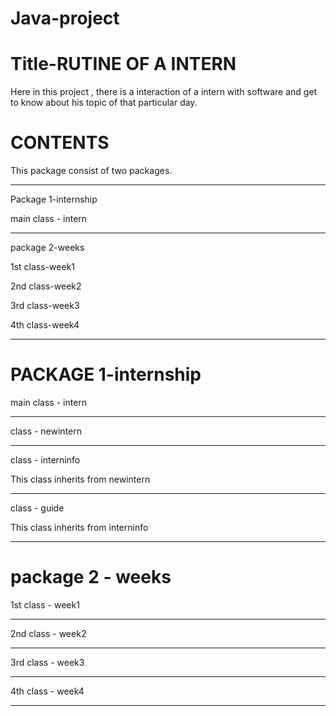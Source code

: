 # Java-project
 
# Title-RUTINE OF A INTERN
 Here in this project , there is a interaction of a intern with software
 and get to know about his topic of that particular day.
 
 # CONTENTS
  This package consist of two packages.
 
 -----------------------------------------
  Package 1-internship
  
  main class - intern
  
  ----------------------------------------
  package 2-weeks
  
  1st class-week1
  
  2nd class-week2
  
  3rd class-week3
  
  4th class-week4
  
  -----------------------------------------
  
  # PACKAGE 1-internship
  
  main class - intern
  
  ----------------------------------------
  
  class - newintern
  
  ----------------------------------------
  
  class - interninfo
  
  This class inherits from newintern
  
  ----------------------------------------
  
  class - guide 
  
  This class inherits from interninfo
  
  -----------------------------------------
  
  # package 2 - weeks
  
  1st class - week1
  
  ------------------------------------------
  
  2nd class - week2
  
  ------------------------------------------
  
  3rd class - week3
  
  ------------------------------------------
  
  4th class - week4
  
  ------------------------------------------
  
  
  
